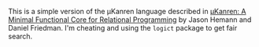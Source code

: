 This is a simple version of the μKanren language described in
[μKanren: A Minimal Functional Core for Relational
Programming](http://webyrd.net/scheme-2013/papers/HemannMuKanren2013.pdf)
by Jason Hemann and Daniel Friedman.  I'm cheating and using the
`logict` package to get fair search.
